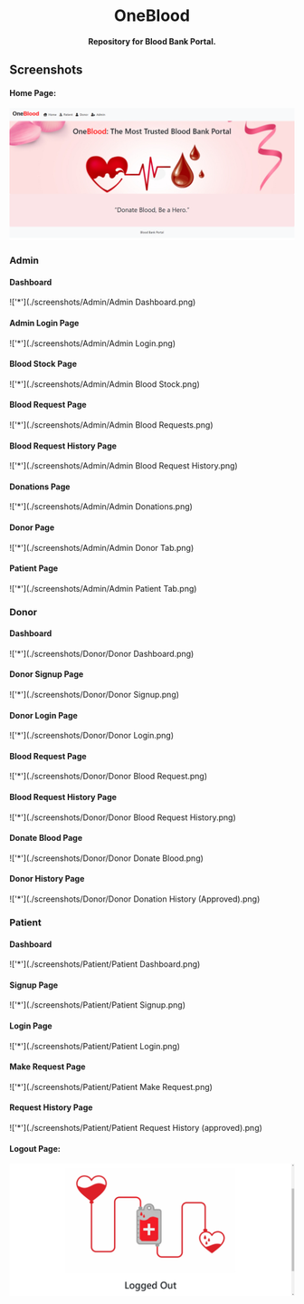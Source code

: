 <h1 align="center">OneBlood</h1>

<h4 align="center">Repository for Blood Bank Portal.</h4>

## Screenshots

#### Home Page:

![Homepage](./screenshots/Home.png)

<!--  -->

### Admin

#### Dashboard

!['*'](./screenshots/Admin/Admin Dashboard.png)

#### Admin Login Page

!['*'](./screenshots/Admin/Admin Login.png)

#### Blood Stock Page

!['*'](./screenshots/Admin/Admin Blood Stock.png)

#### Blood Request Page

!['*'](./screenshots/Admin/Admin Blood Requests.png)

#### Blood Request History Page

!['*'](./screenshots/Admin/Admin Blood Request History.png)

#### Donations Page

!['*'](./screenshots/Admin/Admin Donations.png)

#### Donor Page

!['*'](./screenshots/Admin/Admin Donor Tab.png)

#### Patient Page

!['*'](./screenshots/Admin/Admin Patient Tab.png)

<!--  -->

### Donor

#### Dashboard

!['*'](./screenshots/Donor/Donor Dashboard.png)

#### Donor Signup Page

!['*'](./screenshots/Donor/Donor Signup.png)

#### Donor Login Page

!['*'](./screenshots/Donor/Donor Login.png)

#### Blood Request Page

!['*'](./screenshots/Donor/Donor Blood Request.png)

#### Blood Request History Page

!['*'](./screenshots/Donor/Donor Blood Request History.png)

#### Donate Blood Page

!['*'](./screenshots/Donor/Donor Donate Blood.png)

#### Donor History Page

!['*'](./screenshots/Donor/Donor Donation History (Approved).png)

<!--  -->

### Patient

#### Dashboard

!['*'](./screenshots/Patient/Patient Dashboard.png)

#### Signup Page

!['*'](./screenshots/Patient/Patient Signup.png)

#### Login Page

!['*'](./screenshots/Patient/Patient Login.png)

#### Make Request Page

!['*'](./screenshots/Patient/Patient Make Request.png)

#### Request History Page

!['*'](./screenshots/Patient/Patient Request History (approved).png)

<!--  -->

#### Logout Page:

![LogoutPage](./screenshots/Logout.png)
